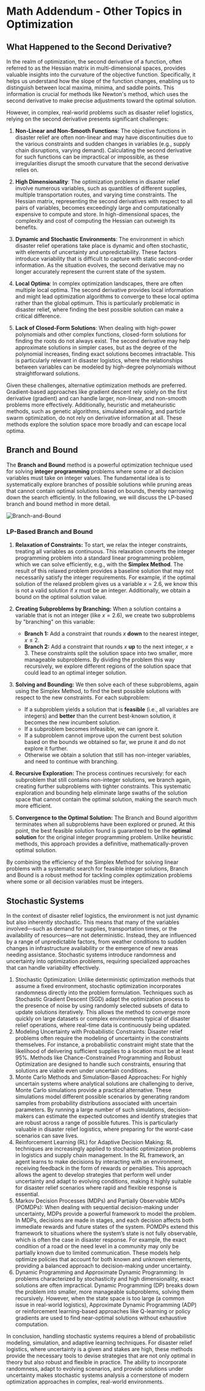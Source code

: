 # Math Addendum - Other Topics in Optimization

## What Happened to the Second Derivative?

In the realm of optimization, the second derivative of a function, often referred to as the Hessian matrix in multi-dimensional spaces, provides valuable insights into the curvature of the objective function. Specifically, it helps us understand how the slope of the function changes, enabling us to distinguish between local maxima, minima, and saddle points. This information is crucial for methods like Newton's method, which uses the second derivative to make precise adjustments toward the optimal solution.

However, in complex, real-world problems such as disaster relief logistics, relying on the second derivative presents significant challenges:

1. **Non-Linear and Non-Smooth Functions**: The objective functions in disaster relief are often non-linear and may have discontinuities due to the various constraints and sudden changes in variables (e.g., supply chain disruptions, varying demand). Calculating the second derivative for such functions can be impractical or impossible, as these irregularities disrupt the smooth curvature that the second derivative relies on.

2. **High Dimensionality**: The optimization problems in disaster relief involve numerous variables, such as quantities of different supplies, multiple transportation routes, and varying time constraints. The Hessian matrix, representing the second derivatives with respect to all pairs of variables, becomes exceedingly large and computationally expensive to compute and store. In high-dimensional spaces, the complexity and cost of computing the Hessian can outweigh its benefits.

3. **Dynamic and Stochastic Environments**: The environment in which disaster relief operations take place is dynamic and often stochastic, with elements of uncertainty and unpredictability. These factors introduce variability that is difficult to capture with static second-order information. As the situation evolves, the second derivative may no longer accurately represent the current state of the system.

4. **Local Optima**: In complex optimization landscapes, there are often multiple local optima. The second derivative provides local information and might lead optimization algorithms to converge to these local optima rather than the global optimum. This is particularly problematic in disaster relief, where finding the best possible solution can make a critical difference.

5. **Lack of Closed-Form Solutions**: When dealing with high-power polynomials and other complex functions, closed-form solutions for finding the roots do not always exist. The second derivative may help approximate solutions in simpler cases, but as the degree of the polynomial increases, finding exact solutions becomes intractable. This is particularly relevant in disaster logistics, where the relationships between variables can be modeled by high-degree polynomials without straightforward solutions.

Given these challenges, alternative optimization methods are preferred. Gradient-based approaches like gradient descent rely solely on the first derivative (gradient) and can handle larger, non-linear, and non-smooth problems more effectively. Additionally, heuristic and metaheuristic methods, such as genetic algorithms, simulated annealing, and particle swarm optimization, do not rely on derivative information at all. These methods explore the solution space more broadly and can escape local optima.

## Branch and Bound

The **Branch and Bound** method is a powerful optimization technique used for solving **integer programming** problems where some or all decision variables must take on integer values. The fundamental idea is to systematically explore branches of possible solutions while pruning areas that cannot contain optimal solutions based on bounds, thereby narrowing down the search efficiently. In the following, we will discuss the LP-based branch and bound method in more detail.

![Branch-and-Bound](images/branch-and-bound.png)

### LP-Based Branch and Bound

1.	**Relaxation of Constraints:**
To start, we relax the integer constraints, treating all variables as continuous. This relaxation converts the integer programming problem into a standard linear programming problem, which we can solve efficiently, e.g., with the **Simplex Method**. The result of this relaxed problem provides a baseline solution that may not necessarily satisfy the integer requirements. For example, if the optimal solution of the relaxed problem gives us a variable $x = 2.6$, we know this is not a valid solution if $x$ must be an integer. Additionally, we obtain a bound on the optimal solution value.

2.	**Creating Subproblems by Branching:**
When a solution contains a variable that is not an integer (like $x = 2.6$), we create two subproblems by "branching" on this variable:
    -	**Branch 1:** Add a constraint that rounds $x$ **down** to the nearest integer, $x \leq 2$.
    -	**Branch 2:** Add a constraint that rounds $x$  **up** to the next integer, $x \geq 3$.
These constraints split the solution space into two smaller, more manageable subproblems. By dividing the problem this way recursively, we explore different regions of the solution space that could lead to an optimal integer solution.

3.	**Solving and Bounding:**
We then solve each of these subproblems, again using the Simplex Method, to find the best possible solutions with respect to the new constraints. For each subproblem:
    -	If a subproblem yields a solution that is **feasible** (i.e., all variables are integers) and **better** than the current best-known solution, it becomes the new incumbent solution.
    -	If a subproblem becomes infeasible, we can ignore it.
    - If a subproblem cannot improve upon the current best solution based on the bounds we obtained so far, we prune it and do not explore it further.
    - Otherwise we obtain a solution that still has non-integer variables, and need to continue with branching.

4.	**Recursive Exploration:**
The process continues recursively: for each subproblem that still contains non-integer solutions, we branch again, creating further subproblems with tighter constraints. This systematic exploration and bounding help eliminate large swaths of the solution space that cannot contain the optimal solution, making the search much more efficient.

5.	**Convergence to the Optimal Solution:**
The Branch and Bound algorithm terminates when all subproblems have been explored or pruned. At this point, the best feasible solution found is guaranteed to be the **optimal solution** for the original integer programming problem. Unlike heuristic methods, this approach provides a definitive, mathematically-proven optimal solution.

By combining the efficiency of the Simplex Method for solving linear problems with a systematic search for feasible integer solutions, Branch and Bound is a robust method for tackling complex optimization problems where some or all decision variables must be integers.

## Stochastic Systems

In the context of disaster relief logistics, the environment is not just dynamic but also inherently stochastic. This means that many of the variables involved—such as demand for supplies, transportation times, or the availability of resources—are not deterministic. Instead, they are influenced by a range of unpredictable factors, from weather conditions to sudden changes in infrastructure availability or the emergence of new areas needing assistance. Stochastic systems introduce randomness and uncertainty into optimization problems, requiring specialized approaches that can handle variability effectively.

1.	Stochastic Optimization: Unlike deterministic optimization methods that assume a fixed environment, stochastic optimization incorporates randomness directly into the problem formulation. Techniques such as Stochastic Gradient Descent (SGD) adapt the optimization process to the presence of noise by using randomly selected subsets of data to update solutions iteratively. This allows the method to converge more quickly on large datasets or complex environments typical of disaster relief operations, where real-time data is continuously being updated.
2.	Modeling Uncertainty with Probabilistic Constraints: Disaster relief problems often require the modeling of uncertainty in the constraints themselves. For instance, a probabilistic constraint might state that the likelihood of delivering sufficient supplies to a location must be at least 95%. Methods like Chance-Constrained Programming and Robust Optimization are designed to handle such constraints, ensuring that solutions are viable even under uncertain conditions.
3.	Monte Carlo Methods and Simulation-Based Approaches: For highly uncertain systems where analytical solutions are challenging to derive, Monte Carlo simulations provide a practical alternative. These simulations model different possible scenarios by generating random samples from probability distributions associated with uncertain parameters. By running a large number of such simulations, decision-makers can estimate the expected outcomes and identify strategies that are robust across a range of possible futures. This is particularly valuable in disaster relief logistics, where preparing for the worst-case scenarios can save lives.
4.	Reinforcement Learning (RL) for Adaptive Decision Making: RL techniques are increasingly applied to stochastic optimization problems in logistics and supply chain management. In the RL framework, an agent learns to make decisions by interacting with an environment, receiving feedback in the form of rewards or penalties. This approach allows the agent to develop strategies that perform well under uncertainty and adapt to evolving conditions, making it highly suitable for disaster relief scenarios where rapid and flexible response is essential.
5.	Markov Decision Processes (MDPs) and Partially Observable MDPs (POMDPs): When dealing with sequential decision-making under uncertainty, MDPs provide a powerful framework to model the problem. In MDPs, decisions are made in stages, and each decision affects both immediate rewards and future states of the system. POMDPs extend this framework to situations where the system’s state is not fully observable, which is often the case in disaster response. For example, the exact condition of a road or the need level in a community may only be partially known due to limited communication. These models help optimize policies that account for both known and unknown elements, providing a balanced approach to decision-making under uncertainty.
6.	Dynamic Programming and Approximate Dynamic Programming: In problems characterized by stochasticity and high dimensionality, exact solutions are often impractical. Dynamic Programming (DP) breaks down the problem into smaller, more manageable subproblems, solving them recursively. However, when the state space is too large (a common issue in real-world logistics), Approximate Dynamic Programming (ADP) or reinforcement learning-based approaches like Q-learning or policy gradients are used to find near-optimal solutions without exhaustive computation.

In conclusion, handling stochastic systems requires a blend of probabilistic modeling, simulation, and adaptive learning techniques. For disaster relief logistics, where uncertainty is a given and stakes are high, these methods provide the necessary tools to devise strategies that are not only optimal in theory but also robust and flexible in practice. The ability to incorporate randomness, adapt to evolving scenarios, and provide solutions under uncertainty makes stochastic systems analysis a cornerstone of modern optimization approaches in complex, real-world environments.
